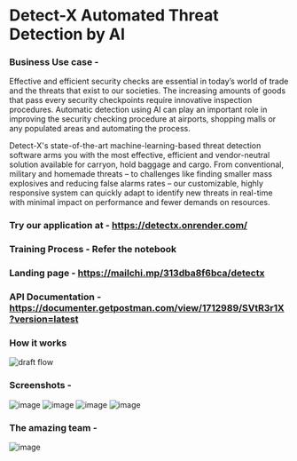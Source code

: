 # Detect-X Automated Threat Detection by AI


### Business Use case - 
Effective and efficient security checks are essential in today’s world of trade and the threats that exist to our societies. The increasing amounts of goods that pass every security checkpoints require innovative inspection procedures. Automatic detection using AI can play an important role in improving the security checking procedure at airports, shopping malls or any populated areas and automating the process.

Detect-X's state-of-the-art machine-learning-based threat detection software arms you with the most effective, efficient and vendor-neutral solution available for carryon, hold baggage and cargo. From conventional, military and homemade threats – to challenges like finding smaller mass explosives and reducing false alarms rates – our customizable, highly responsive system can quickly adapt to identify new threats in real-time with minimal impact on performance and fewer demands on resources.

### Try our application at - https://detectx.onrender.com/ <br>
### Training Process - Refer the notebook <br>
### Landing page - https://mailchi.mp/313dba8f6bca/detectx <br>
### API Documentation - https://documenter.getpostman.com/view/1712989/SVtR3r1X?version=latest <br>

### How it works
![draft flow](https://user-images.githubusercontent.com/30216453/66503916-c11fae00-eae5-11e9-8749-cfc8abba700a.jpg)

### Screenshots - 

![image](https://user-images.githubusercontent.com/30216453/66503594-435ba280-eae5-11e9-9174-6af0b5e7c883.png)
![image](https://user-images.githubusercontent.com/30216453/66503638-58383600-eae5-11e9-9e1b-52b0293d3054.png)
![image](https://user-images.githubusercontent.com/30216453/66503763-77cf5e80-eae5-11e9-81a8-2582e0704e57.png)
![image](https://user-images.githubusercontent.com/30216453/66503803-86b61100-eae5-11e9-8aea-fd9cc6014d6b.png)

### The amazing team - 
![image](https://user-images.githubusercontent.com/30216453/66503833-95042d00-eae5-11e9-986f-001d52f71e7d.png)

